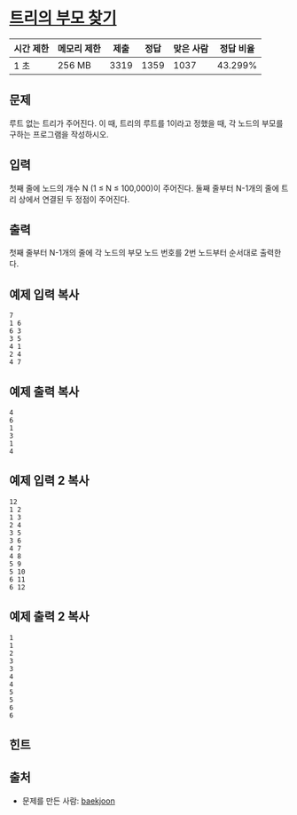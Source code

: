 # [트리의 부모 찾기](https://www.acmicpc.net/problem/11725)

| 시간 제한 | 메모리 제한 | 제출   | 정답   | 맞은 사람 | 정답 비율   |
| ----- | ------ | ---- | ---- | ----- | ------- |
| 1 초   | 256 MB | 3319 | 1359 | 1037  | 43.299% |

## 문제

루트 없는 트리가 주어진다. 이 때, 트리의 루트를 1이라고 정했을 때, 각 노드의 부모를 구하는 프로그램을 작성하시오.

## 입력

첫째 줄에 노드의 개수 N (1 ≤ N ≤ 100,000)이 주어진다. 둘째 줄부터 N-1개의 줄에 트리 상에서 연결된 두 정점이 주어진다.

## 출력

첫째 줄부터 N-1개의 줄에 각 노드의 부모 노드 번호를 2번 노드부터 순서대로 출력한다.

## 예제 입력 복사

```
7
1 6
6 3
3 5
4 1
2 4
4 7

```

## 예제 출력 복사

```
4
6
1
3
1
4

```

## 예제 입력 2 복사

```
12
1 2
1 3
2 4
3 5
3 6
4 7
4 8
5 9
5 10
6 11
6 12

```

## 예제 출력 2 복사

```
1
1
2
3
3
4
4
5
5
6
6

```

## 힌트

## 출처

- 문제를 만든 사람: [baekjoon](https://www.acmicpc.net/user/baekjoon)
